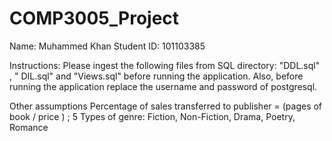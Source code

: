 # COMP3005_Project
Name: Muhammed Khan
Student ID: 101103385

Instructions:
  Please ingest the following files from SQL directory: "DDL.sql" , " DIL.sql" and "Views.sql" before running the application. 
  Also, before running the application replace the username and password of postgresql.

Other assumptions
	Percentage of sales transferred to publisher = (pages of book / price )
	; 5 Types of genre: Fiction, Non-Fiction, Drama, Poetry, Romance
